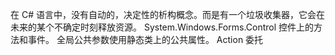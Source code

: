 在 C# 语言中，没有自动的，决定性的析构概念。而是有一个垃圾收集器，它会在未来的某个不确定时刻释放资源。
System.Windows.Forms.Control 控件上的方法和事件。
全局公共参数使用静态类上的公共属性。
Action 委托